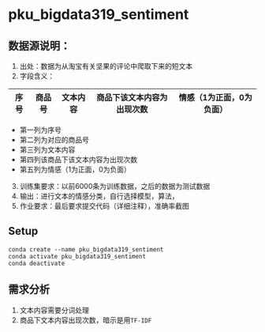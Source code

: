 # pku_bigdata319_sentiment


## 数据源说明：

1. 出处：数据为从淘宝有关坚果的评论中爬取下来的短文本
2. 字段含义： 

|序号|商品号|文本内容|商品下该文本内容为出现次数|情感（1为正面，0为负面）|
|:--:|:--:|:--:|:--:|:--:|


  - 第一列为序号
  - 第二列为对应的商品号
  - 第三列为文本内容
  - 第四列该商品下该文本内容为出现次数
  - 第五列为情感（1为正面，0为负面）
  
  
3. 训练集要求：以前6000条为训练数据，之后的数据为测试数据
4. 输出：进行文本的情感分类，自行选择模型，算法，
5. 作业要求：最后要求提交代码（详细注释），准确率截图

## Setup

```
conda create --name pku_bigdata319_sentiment
conda activate pku_bigdata319_sentiment
conda deactivate
```

## 需求分析

1. 文本内容需要分词处理
2. 商品下文本内容出现次数，暗示是用`TF-IDF`  
